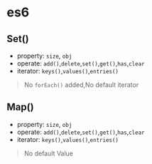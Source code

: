 # es6

## Set()

- property: `size`, `obj`
- operate: `add()`,`delete`,`set()`,`get()`,`has`,`clear`
- iterator: `keys()`,`values()`,`entries()`

> No `forEach()` added,No default iterator

## Map()

- property: `size`, `obj`
- operate: `add()`,`delete`,`set()`,`get()`,`has`,`clear`
- iterator: `keys()`,`values()`,`entries()`

> No default Value
